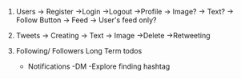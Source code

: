 1. Users
-> Register
->Login
->Logout
->Profile 
   -> Image?
   -> Text?
   -> Follow Button
-> Feed
    -> User's feed only?

2. Tweets
   -> Creating
       -> Text
       -> Image
    ->Delete
    ->Retweeting

3. Following/ Followers
    Long Term todos
    - Notifications
    -DM
    -Explore finding hashtag
